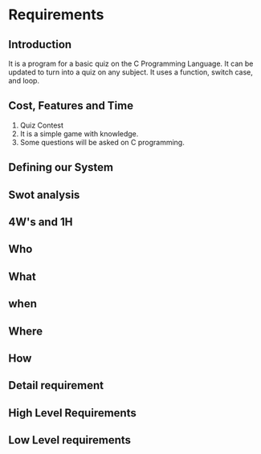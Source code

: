 # Requirements
## Introduction
It is a program for a basic quiz on the C Programming Language. It can be updated to turn into a quiz on any subject. It uses a function, switch case, and loop.
## Cost, Features and Time
1.  Quiz Contest
2.  It is a simple game with knowledge.
3.  Some questions will be asked on C programming.
## Defining our System
## Swot analysis
## 4W's and 1H
## Who
## What
## when
## Where
## How
## Detail requirement
## High Level Requirements
## Low Level requirements
